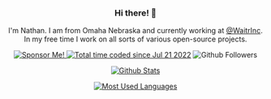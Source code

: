 <h3 align="center">Hi there! 👋</h3>

<p align="center">I'm Nathan. I am from Omaha Nebraska and currently working at <a href="https://github.com/WaitrInc">@WaitrInc</a>.<br />
In my free time I work on all sorts of various open-source projects.</p>

<p align="center">
  <a href="https://github.com/sponsors/nathan-fiscaletti">
    <img src="https://img.shields.io/badge/%F0%9F%92%B8-Sponsor%20Me!-blue" alt="Sponsor Me!" />
  </a>
  <a href="https://wakatime.com/@7fe9ed7e-a6f8-44c6-8930-b42e8682e429"><img src="https://wakatime.com/badge/user/7fe9ed7e-a6f8-44c6-8930-b42e8682e429.svg" alt="Total time coded since Jul 21 2022" /></a>
  <img src="https://img.shields.io/github/followers/nathan-fiscaletti?label=Follow&style=social" alt="Github Followers" />
</p>

<p align="center">
  <a href="https://github.com/anuraghazra/github-readme-stats">
    <img alt="Github Stats" src="https://github-readme-stats-lake-sigma.vercel.app/api?username=nathan-fiscaletti&show_icons=true&include_all_commits=true&count_private=true&line_height=21&theme=github_dark&border_color=58A6FF" />
  </a>
</p>

<p align="center">
  <a href="https://github.com/anuraghazra/github-readme-stats">
    <img alt="Most Used Languages" src="https://github-readme-stats-lake-sigma.vercel.app/api/top-langs/?username=nathan-fiscaletti&show_icons=true&line_height=27&langs_count=6&hide=html&layout=compact&theme=github_dark&border_color=58A6FF" />
  </a>
</p>

<!-- ![Metrics](https://metrics.lecoq.io/nathan-fiscaletti) -->

